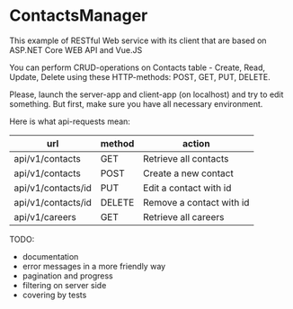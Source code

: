 # ContactsManager
This example of RESTful Web service with its client that are based on ASP.NET Core WEB API and Vue.JS

You can perform CRUD-operations on Contacts table - Create, Read, Update, Delete using these HTTP-methods: POST, GET, PUT, DELETE.

Please, launch the server-app and client-app (on localhost) and try to edit something. But first, make sure you have all necessary environment.

Here is what api-requests mean:

| url  | method | action |
| ------------- | ------------- | ------------- |
| api/v1/contacts  | GET  | Retrieve all contacts |
| api/v1/contacts  | POST  | Create a new contact |
| api/v1/contacts/id  | PUT  | Edit a contact with id |
| api/v1/contacts/id | DELETE  | Remove a contact with id |
| api/v1/careers | GET  | Retrieve all careers |

TODO:
- documentation
- error messages in a more friendly way
- pagination and progress
- filtering on server side
- covering by tests
